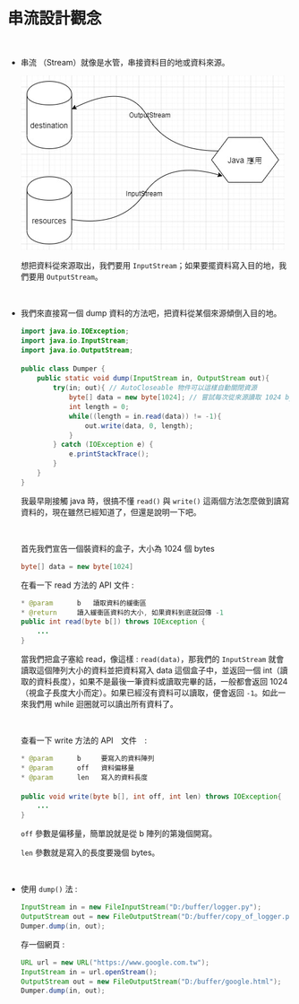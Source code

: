 # 串流設計觀念

<br>

* 串流 （Stream）就像是水管，串接資料目的地或資料來源。

    ![1](./imgs/1.jpg)

    想把資料從來源取出，我們要用 `InputStream`；如果要擺資料寫入目的地，我們要用 `OutputStream`。

    <br>

* 我們來直接寫一個 dump 資料的方法吧，把資料從某個來源傾倒入目的地。

    ```java
    import java.io.IOException;
    import java.io.InputStream;
    import java.io.OutputStream;

    public class Dumper {
        public static void dump(InputStream in, OutputStream out){
            try(in; out){ // AutoCloseable 物件可以這樣自動關閉資源
                byte[] data = new byte[1024]; // 嘗試每次從來源讀取 1024 bytes 資料
                int length = 0;
                while((length = in.read(data)) != -1){
                    out.write(data, 0, length);
                }
            } catch (IOException e) {
                e.printStackTrace();
            }
        }
    }
    ```

    我最早剛接觸 java 時，很搞不懂 `read()` 與 `write()` 這兩個方法怎麼做到讀寫資料的，現在雖然已經知道了，但還是說明一下吧。

    <br>

    首先我們宣告一個裝資料的盒子，大小為 1024 個 bytes

    ```java
    byte[] data = new byte[1024]
    ```

    在看一下 read 方法的 API 文件 :

    ```java
    * @param      b   讀取資料的緩衝區
    * @return     讀入緩衝區資料的大小, 如果資料到底就回傳 -1
    public int read(byte b[]) throws IOException {
        ...
    }
    ```

    當我們把盒子塞給 read，像這樣 : `read(data)`，那我們的 `InputStream` 就會讀取這個陣列大小的資料並把資料寫入 data 這個盒子中，並返回一個 int（讀取的資料長度），如果不是最後一筆資料或讀取完畢的話，一般都會返回 1024（視盒子長度大小而定）。如果已經沒有資料可以讀取，便會返回 `-1`。如此一來我們用 while 迴圈就可以讀出所有資料了。

    <br>

    查看一下 write 方法的 API　文件　:

    ```java
    * @param      b     要寫入的資料陣列
    * @param      off   資料偏移量
    * @param      len   寫入的資料長度
    
    public void write(byte b[], int off, int len) throws IOException{
        ...
    }
    ```
    `off` 參數是偏移量，簡單說就是從 b 陣列的第幾個開寫。

    `len` 參數就是寫入的長度要幾個 bytes。

    <br>

* 使用 `dump()` 法 :

    ```java
    InputStream in = new FileInputStream("D:/buffer/logger.py");
    OutputStream out = new FileOutputStream("D:/buffer/copy_of_logger.py");
    Dumper.dump(in, out);
    ```

    存一個網頁 :

    ```java
    URL url = new URL("https://www.google.com.tw");
    InputStream in = url.openStream();
    OutputStream out = new FileOutputStream("D:/buffer/google.html");
    Dumper.dump(in, out);
    ```
